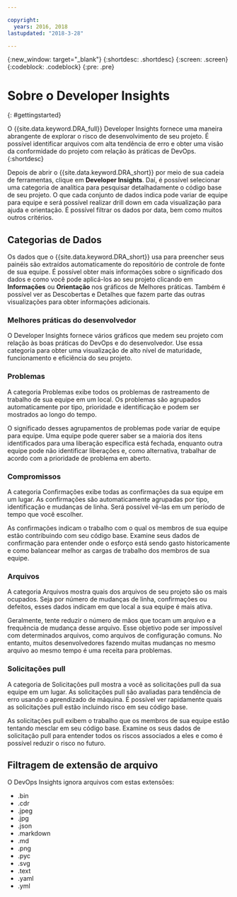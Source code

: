 ```yaml
---

copyright:
  years: 2016, 2018
lastupdated: "2018-3-28"

---
```


{:new_window: target="_blank"}
{:shortdesc: .shortdesc}
{:screen: .screen}
{:codeblock: .codeblock}
{:pre: .pre}

# Sobre o Developer Insights
{: #gettingstarted}

O {{site.data.keyword.DRA_full}} Developer Insights fornece uma maneira abrangente de explorar o risco de desenvolvimento de seu projeto. É possível identificar arquivos com alta tendência de erro e obter uma visão da conformidade do projeto com relação às práticas de DevOps.
{:shortdesc}

Depois de abrir o {{site.data.keyword.DRA_short}} por meio de sua cadeia de ferramentas, clique em **Developer Insights**. Daí, é possível selecionar uma categoria de analítica para pesquisar detalhadamente o código base de seu projeto. O que cada conjunto de dados indica pode variar de equipe para equipe e será possível realizar drill down em cada visualização para ajuda e orientação. É possível filtrar os dados por data, bem como muitos outros critérios.

## Categorias de Dados
Os dados que o {{site.data.keyword.DRA_short}} usa para preencher seus painéis são extraídos automaticamente do repositório de controle de fonte de sua equipe. É possível obter mais informações sobre o significado dos dados e como você pode aplicá-los ao seu projeto clicando em **Informações** ou **Orientação** nos gráficos de Melhores práticas. Também é possível ver as Descobertas e Detalhes que fazem parte das outras visualizações para obter informações adicionais.

### Melhores práticas do desenvolvedor

O Developer Insights fornece vários gráficos que medem seu projeto com relação às boas práticas do DevOps e do desenvolvedor. Use essa categoria para obter uma visualização de alto nível de maturidade, funcionamento e eficiência do seu projeto.

### Problemas

A categoria Problemas exibe todos os problemas de rastreamento de trabalho de sua equipe em um local. Os problemas são agrupados automaticamente por tipo, prioridade e identificação e podem ser mostrados ao longo do tempo.

O significado desses agrupamentos de problemas pode variar de equipe para equipe. Uma equipe pode querer saber se a maioria dos itens identificados para uma liberação específica está fechada, enquanto outra equipe pode não identificar liberações e, como alternativa, trabalhar de acordo com a prioridade de problema em aberto.  

### Compromissos

A categoria Confirmações exibe todas as confirmações da sua equipe em um lugar. As confirmações são automaticamente agrupadas por tipo, identificação e mudanças de linha. Será possível vê-las em um período de tempo que você escolher.

As confirmações indicam o trabalho com o qual os membros de sua equipe estão contribuindo com seu código base. Examine seus dados de confirmação para entender onde o esforço está sendo gasto historicamente e como balancear melhor as cargas de trabalho dos membros de sua equipe.

### Arquivos

A categoria Arquivos mostra quais dos arquivos de seu projeto são os mais ocupados. Seja por número de mudanças de linha, confirmações ou defeitos, esses dados indicam em que local a sua equipe é mais ativa.

Geralmente, tente reduzir o número de mãos que tocam um arquivo e a frequência de mudança desse arquivo. Esse objetivo pode ser impossível com determinados arquivos, como arquivos de configuração comuns. No entanto, muitos desenvolvedores fazendo muitas mudanças no mesmo arquivo ao mesmo tempo é uma receita para problemas.

### Solicitações pull

A categoria de Solicitações pull mostra a você as solicitações pull da sua equipe em um lugar. As solicitações pull são avaliadas para tendência de erro usando o aprendizado de máquina.  É possível ver rapidamente quais as solicitações pull estão incluindo risco em seu código base.

As solicitações pull exibem o trabalho que os membros de sua equipe estão tentando mesclar em seu código base. Examine os seus dados de solicitação pull para entender todos os riscos associados a eles e como é possível reduzir o risco no futuro.

## Filtragem de extensão de arquivo

O DevOps Insights ignora arquivos com estas extensões:

* .bin
* .cdr
* .jpeg
* .jpg
* .json
* .markdown
* .md
* .png
* .pyc
* .svg
* .text
* .yaml
* .yml
